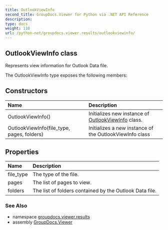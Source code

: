 ```yaml
---
title: OutlookViewInfo
second_title: GroupDocs.Viewer for Python via .NET API Reference
description: 
type: docs
weight: 110
url: /python-net/groupdocs.viewer.results/outlookviewinfo/
---
```


## OutlookViewInfo class

Represents view information for Outlook Data file.

The OutlookViewInfo type exposes the following members:
## Constructors
| Name | Description |
| :- | :- |
|OutlookViewInfo()|Initializes new instance of [OutlookViewInfo](/viewer/python-net/groupdocs.viewer.results/outlookviewinfo/) class.|
|OutlookViewInfo(file_type, pages, folders)|Initializes a new instance of the OutlookViewInfo class|
## Properties
| Name | Description |
| :- | :- |
|file_type|The type of the file.|
|pages|The list of pages to view.|
|folders|The list of folders contained by the Outlook Data file.|

### See Also

* namespace [groupdocs.viewer.results](/viewer/python-net/groupdocs.viewer.results/)
* assembly [GroupDocs.Viewer](/viewer/python-net/)

